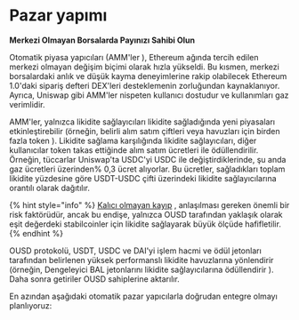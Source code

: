 # Pazar yapımı

**Merkezi Olmayan Borsalarda Payınızı Sahibi Olun**

Otomatik piyasa yapıcıları  \(AMM'ler \), Ethereum ağında tercih edilen merkezi olmayan değişim biçimi olarak hızla yükseldi. Bu kısmen, merkezi borsalardaki anlık ve düşük kayma deneyimlerine rakip olabilecek Ethereum 1.0'daki sipariş defteri DEX'leri desteklemenin zorluğundan kaynaklanıyor. Ayrıca, Uniswap gibi AMM'ler nispeten kullanıcı dostudur ve kullanımları gaz verimlidir.

AMM'ler, yalnızca likidite sağlayıcıları likidite sağladığında yeni piyasaları etkinleştirebilir  \(örneğin, belirli alım satım çiftleri veya havuzları için birden fazla token \). Likidite sağlama karşılığında likidite sağlayıcıları, diğer kullanıcılar token takas ettiğinde alım satım ücretleri ile ödüllendirilir. Örneğin, tüccarlar Uniswap'ta USDC'yi USDC ile değiştirdiklerinde, şu anda gaz ücretleri üzerinden% 0,3 ücret alıyorlar. Bu ücretler, sağladıkları toplam likidite yüzdesine göre USDT-USDC çifti üzerindeki likidite sağlayıcılarına orantılı olarak dağıtılır.

{% hint style="info" %}
[Kalıcı olmayan kayıp](https://medium.com/@pintail/uniswap-a-good-deal-for-liquidity-providers-104c0b6816f2) , anlaşılması gereken önemli bir risk faktörüdür, ancak bu endişe, yalnızca OUSD tarafından yaklaşık olarak eşit değerdeki stabilcoinler için likidite sağlayarak büyük ölçüde hafifletilir.
{% endhint %}

OUSD protokolü, USDT, USDC ve DAI'yi işlem hacmi ve ödül jetonları tarafından belirlenen yüksek performanslı likidite havuzlarına yönlendirir  \(örneğin, Dengeleyici BAL jetonlarını likidite sağlayıcılarına ödüllendirir \). Daha sonra getiriler OUSD sahiplerine aktarılır.

En azından aşağıdaki otomatik pazar yapıcılarla doğrudan entegre olmayı planlıyoruz:


